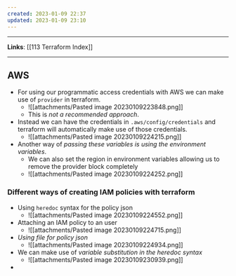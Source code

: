 ```yaml
---
created: 2023-01-09 22:37
updated: 2023-01-09 23:10
---
```

---
**Links**: [[113 Terraform Index]]

---
## AWS
- For using our programmatic access credentials with AWS we can make use of `provider` in terraform.
	- ![[attachments/Pasted image 20230109223848.png]]
	- This is *not a recommended approach*.
- Instead we can have the credentials in `.aws/config/credentials` and terraform will automatically make use of those credentials.
	- ![[attachments/Pasted image 20230109224215.png]]
- Another way of *passing these variables is using the environment variables*.
	- We can also set the region in environment variables allowing us to remove the provider block completely
	- ![[attachments/Pasted image 20230109224252.png]] 

### Different ways of creating IAM policies with terraform
- Using `heredoc` syntax for the policy json
	- ![[attachments/Pasted image 20230109224552.png]]
- Attaching an IAM policy to an user
	- ![[attachments/Pasted image 20230109224715.png]]
- *Using file for policy json*
	- ![[attachments/Pasted image 20230109224934.png]]
- We can make use of *variable substitution in the heredoc syntax*
	- ![[attachments/Pasted image 20230109230939.png]]
-

